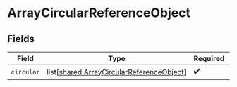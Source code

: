 # ArrayCircularReferenceObject


## Fields

| Field                                                                                                | Type                                                                                                 | Required                                                                                             | Description                                                                                          |
| ---------------------------------------------------------------------------------------------------- | ---------------------------------------------------------------------------------------------------- | ---------------------------------------------------------------------------------------------------- | ---------------------------------------------------------------------------------------------------- |
| `circular`                                                                                           | list[[shared.ArrayCircularReferenceObject](undefined/models/shared/arraycircularreferenceobject.md)] | :heavy_check_mark:                                                                                   | N/A                                                                                                  |